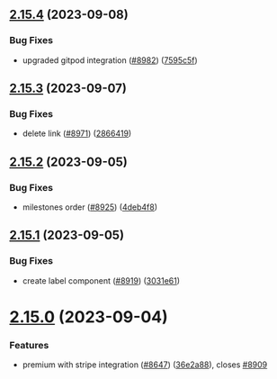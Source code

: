 ## [2.15.4](https://github.com/EddieHubCommunity/BioDrop/compare/v2.15.3...v2.15.4) (2023-09-08)


### Bug Fixes

* upgraded gitpod integration ([#8982](https://github.com/EddieHubCommunity/BioDrop/issues/8982)) ([7595c5f](https://github.com/EddieHubCommunity/BioDrop/commit/7595c5fa8257e3ed957c97f87661678971d76d4c))



## [2.15.3](https://github.com/EddieHubCommunity/BioDrop/compare/v2.15.2...v2.15.3) (2023-09-07)


### Bug Fixes

* delete link ([#8971](https://github.com/EddieHubCommunity/BioDrop/issues/8971)) ([2866419](https://github.com/EddieHubCommunity/BioDrop/commit/2866419dd19b438801b3baecb3f001aed0e1c279))



## [2.15.2](https://github.com/EddieHubCommunity/BioDrop/compare/v2.15.1...v2.15.2) (2023-09-05)


### Bug Fixes

* milestones order ([#8925](https://github.com/EddieHubCommunity/BioDrop/issues/8925)) ([4deb4f8](https://github.com/EddieHubCommunity/BioDrop/commit/4deb4f8cef7d8ceb4b70a03816e0fa2f88a2f649))



## [2.15.1](https://github.com/EddieHubCommunity/BioDrop/compare/v2.15.0...v2.15.1) (2023-09-05)


### Bug Fixes

* create label component ([#8919](https://github.com/EddieHubCommunity/BioDrop/issues/8919)) ([3031e61](https://github.com/EddieHubCommunity/BioDrop/commit/3031e61ff8058255b21b804aa4c402fa0df1db8f))



# [2.15.0](https://github.com/EddieHubCommunity/BioDrop/compare/v2.14.0...v2.15.0) (2023-09-04)


### Features

* premium with stripe integration ([#8647](https://github.com/EddieHubCommunity/BioDrop/issues/8647)) ([36e2a88](https://github.com/EddieHubCommunity/BioDrop/commit/36e2a882f2155a769070e3acf49ffe58091b78e6)), closes [#8909](https://github.com/EddieHubCommunity/BioDrop/issues/8909)



